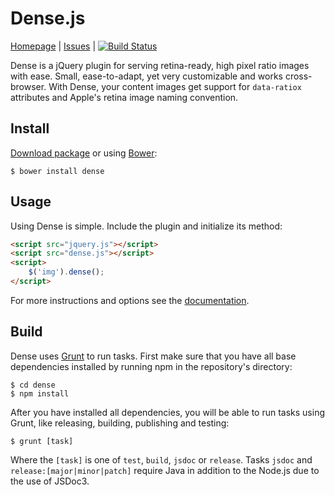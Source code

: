 Dense.js
=====

[Homepage](http://dense.rah.pw) | [Issues](https://github.com/gocom/dense/issues) | [![Build Status](https://travis-ci.org/gocom/dense.png?branch=master)](https://travis-ci.org/gocom/dense)

Dense is a jQuery plugin for serving retina-ready, high pixel ratio images with ease. Small, ease-to-adapt, yet very customizable and works cross-browser. With Dense, your content images get support for ```data-ratiox``` attributes and Apple's retina image naming convention.

Install
-----

[Download package](http://dense.rah.pw/download) or using [Bower](http://bower.io):

    $ bower install dense

Usage
-----

Using Dense is simple. Include the plugin and initialize its method:

```html
<script src="jquery.js"></script>
<script src="dense.js"></script>
<script>
    $('img').dense();
</script>
```

For more instructions and options see the [documentation](http://dense.rah.pw).

Build
-----

Dense uses [Grunt](http://gruntjs.com) to run tasks. First make sure that you have all base dependencies installed by running npm in the repository's directory:

    $ cd dense
    $ npm install

After you have installed all dependencies, you will be able to run tasks using Grunt, like releasing, building, publishing and testing:

    $ grunt [task]

Where the ```[task]``` is one of ```test```, ```build```, ```jsdoc``` or ```release```. Tasks ```jsdoc``` and ```release:[major|minor|patch]``` require Java in addition to the Node.js due to the use of JSDoc3.
